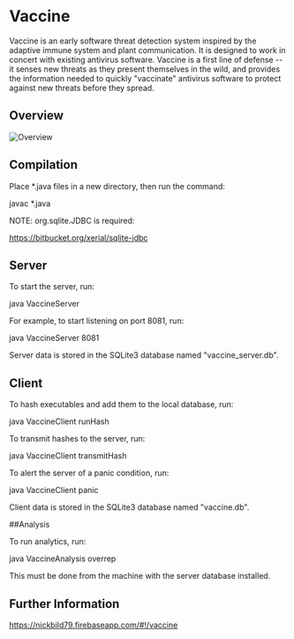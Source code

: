 # Vaccine


Vaccine is an early software threat detection system inspired by the adaptive immune system and plant communication. It is designed to work in concert with existing antivirus software. Vaccine is a first line of defense -- it senses new threats as they present themselves in the wild, and provides the information needed to quickly "vaccinate" antivirus software to protect against new threats before they spread.

## Overview

![Overview](https://raw.githubusercontent.com/nickbild/nickbild79_firebase/master/public/img/vaccine.png)

## Compilation

Place *.java files in a new directory, then run the command:

javac *.java

NOTE: org.sqlite.JDBC is required:

https://bitbucket.org/xerial/sqlite-jdbc

## Server

To start the server, run:

java VaccineServer <port>

For example, to start listening on port 8081, run:

java VaccineServer 8081

Server data is stored in the SQLite3 database named "vaccine_server.db".

## Client

To hash executables and add them to the local database, run:

java VaccineClient runHash <directory>

To transmit hashes to the server, run:

java VaccineClient transmitHash <server host> <server port>

To alert the server of a panic condition, run:

java VaccineClient panic <server host> <server port>

Client data is stored in the SQLite3 database named "vaccine.db".

##Analysis

To run analytics, run:

java VaccineAnalysis overrep

This must be done from the machine with the server database installed.

## Further Information

https://nickbild79.firebaseapp.com/#!/vaccine

